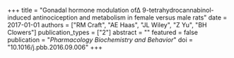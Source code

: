 +++
title = "Gonadal hormone modulation of∆ 9-tetrahydrocannabinol-induced antinociception and metabolism in female versus male rats"
date = 2017-01-01
authors = ["RM Craft", "AE Haas", "JL Wiley", "Z Yu", "BH Clowers"]
publication_types = ["2"]
abstract = ""
featured = false
publication = "*Pharmacology Biochemistry and Behavior*"
doi = "10.1016/j.pbb.2016.09.006"
+++

